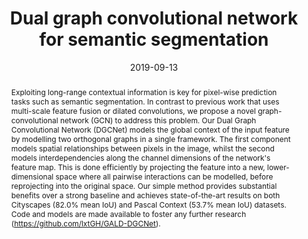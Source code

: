 ---
# Documentation: https://wowchemy.com/docs/managing-content/

title: "Dual graph convolutional network for semantic segmentation"
authors: [Li Zhang, Xiangtai Li, Anurag Arnab, Kuiyuan Yang, Yunhai Tong, Philip HS Torr]
date: 2019-09-13
doi: ""

# Schedule page publish date (NOT publication's date).
publishDate: 2019-09-13

# Publication type.
# Legend: 0 = Uncategorized; 1 = Conference paper; 2 = Journal article;
# 3 = Preprint / Working Paper; 4 = Report; 5 = Book; 6 = Book section;
# 7 = Thesis; 8 = Patent
publication_types: ["3"]

# Publication name and optional abbreviated publication name.
publication: "*arXiv preprint arXiv:1909.06121*"
publication_short: "*arXiv preprint*"

abstract: "Exploiting long-range contextual information is key for pixel-wise prediction tasks such as semantic segmentation. In contrast to previous work that uses multi-scale feature fusion or dilated convolutions, we propose a novel graph-convolutional network (GCN) to address this problem. Our Dual Graph Convolutional Network (DGCNet) models the global context of the input feature by modelling two orthogonal graphs in a single framework. The first component models spatial relationships between pixels in the image, whilst the second models interdependencies along the channel dimensions of the network's feature map. This is done efficiently by projecting the feature into a new, lower-dimensional space where all pairwise interactions can be modelled, before reprojecting into the original space. Our simple method provides substantial benefits over a strong baseline and achieves state-of-the-art results on both Cityscapes (82.0% mean IoU) and Pascal Context (53.7% mean IoU) datasets. Code and models are made available to foster any further research (https://github.com/lxtGH/GALD-DGCNet)."

# Summary. An optional shortened abstract.
summary: ""

tags: []
categories: []
featured: true

# Custom links (optional).
#   Uncomment and edit lines below to show custom links.
links:
- name: PDF
  url: https://arxiv.org/pdf/1909.06121.pdf
  icon_pack: fas
  icon: file-pdf
- name: Code
  url: https://github.com/lxtGH/GALD-DGCNet
  icon_pack: fab
  icon: github

url_pdf: 
url_code: 
url_dataset:
url_poster:
url_project:
url_slides:
url_source: 
url_video:

# Featured image
# To use, add an image named `featured.jpg/png` to your page's folder. 
# Focal points: Smart, Center, TopLeft, Top, TopRight, Left, Right, BottomLeft, Bottom, BottomRight.
image:
  caption: ""
  focal_point: ""
  preview_only: false

# Associated Projects (optional).
#   Associate this publication with one or more of your projects.
#   Simply enter your project's folder or file name without extension.
#   E.g. `internal-project` references `content/project/internal-project/index.md`.
#   Otherwise, set `projects: []`.
projects: []

# Slides (optional).
#   Associate this publication with Markdown slides.
#   Simply enter your slide deck's filename without extension.
#   E.g. `slides: "example"` references `content/slides/example/index.md`.
#   Otherwise, set `slides: ""`.
slides: ""
---